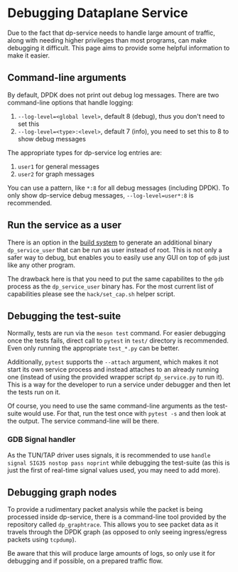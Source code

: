 # Debugging Dataplane Service
Due to the fact that dp-service needs to handle large amount of traffic, along with needing higher privileges than most programs, can make debugging it difficult. This page aims to provide some helpful information to make it easier.

## Command-line arguments
By default, DPDK does not print out debug log messages. There are two command-line options that handle logging:
1. `--log-level=<global level>`, default 8 (debug), thus you don't need to set this
2. `--log-level=<type>:<level>`, default 7 (info), you need to set this to 8 to show debug messages

The appropriate types for dp-service log entries are:
1. `user1` for general messages
2. `user2` for graph messages

You can use a pattern, like `*:8` for all debug messages (including DPDK). To only show dp-service debug messages, `--log-level=user*:8` is recommended.


## Run the service as a user
There is an option in the [build system](building#usermode-dpservice) to generate an additional binary `dp_service_user` that can be run as user instead of root. This is not only a safer way to debug, but enables you to easily use any GUI on top of `gdb` just like any other program.

The drawback here is that you need to put the same capabilites to the `gdb` process as the `dp_service_user` binary has. For the most current list of capabilities please see the `hack/set_cap.sh` helper script.


## Debugging the test-suite
Normally, tests are run via the `meson test` command. For easier debugging once the tests fails, direct call to `pytest` in `test/` directory is recommended. Even only running the appropriate `test_*.py` can be better.

Additionally, `pytest` supports the `--attach` argument, which makes it not start its own service process and instead attaches to an already running one (instead of using the provided wrapper script `dp_service.py` to run it). This is a way for the developer to run a service under debugger and then let the tests run on it.

Of course, you need to use the same command-line arguments as the test-suite would use. For that, run the test once with `pytest -s` and then look at the output. The service command-line will be there.

### GDB Signal handler
As the TUN/TAP driver uses signals, it is recommended to use `handle signal SIG35 nostop pass noprint` while debugging the test-suite (as this is just the first of real-time signal values used, you may need to add more).


## Debugging graph nodes
To provide a rudimentary packet analysis while the packet is being processed inside dp-service, there is a command-line tool provided by the repository called `dp_graphtrace`. This allows you to see packet data as it travels through the DPDK graph (as opposed to only seeing ingress/egress packets using `tcpdump`).

Be aware that this will produce large amounts of logs, so only use it for debugging and if possible, on a prepared traffic flow.
